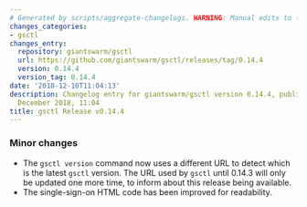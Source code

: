 ```yaml
---
# Generated by scripts/aggregate-changelogs. WARNING: Manual edits to this files will be overwritten.
changes_categories:
- gsctl
changes_entry:
  repository: giantswarm/gsctl
  url: https://github.com/giantswarm/gsctl/releases/tag/0.14.4
  version: 0.14.4
  version_tag: 0.14.4
date: '2018-12-10T11:04:13'
description: Changelog entry for giantswarm/gsctl version 0.14.4, published on 10
  December 2018, 11:04
title: gsctl Release v0.14.4
---
```


### Minor changes

- The `gsctl version` command now uses a different URL to detect which is the latest `gsctl` version. The URL used by `gsctl` until 0.14.3 will only be updated one more time, to inform about this release being available.
- The single-sign-on HTML code has been improved for readability.
